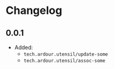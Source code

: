 # Changelog

## 0.0.1

* Added:
  * `tech.ardour.utensil/update-some`
  * `tech.ardour.utensil/assoc-some`
